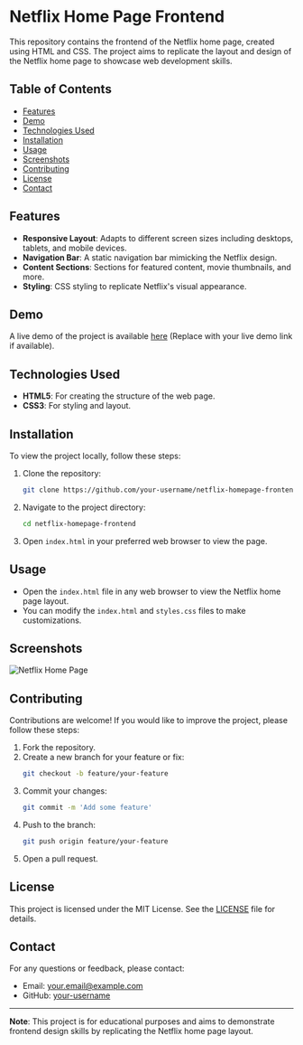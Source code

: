 # Netflix Home Page Frontend

This repository contains the frontend of the Netflix home page, created using HTML and CSS. The project aims to replicate the layout and design of the Netflix home page to showcase web development skills.

## Table of Contents
- [Features](#features)
- [Demo](#demo)
- [Technologies Used](#technologies-used)
- [Installation](#installation)
- [Usage](#usage)
- [Screenshots](#screenshots)
- [Contributing](#contributing)
- [License](#license)
- [Contact](#contact)

## Features
- **Responsive Layout**: Adapts to different screen sizes including desktops, tablets, and mobile devices.
- **Navigation Bar**: A static navigation bar mimicking the Netflix design.
- **Content Sections**: Sections for featured content, movie thumbnails, and more.
- **Styling**: CSS styling to replicate Netflix's visual appearance.

## Demo
A live demo of the project is available [here](#) (Replace with your live demo link if available).

## Technologies Used
- **HTML5**: For creating the structure of the web page.
- **CSS3**: For styling and layout.

## Installation
To view the project locally, follow these steps:

1. Clone the repository:
    ```bash
    git clone https://github.com/your-username/netflix-homepage-frontend.git
    ```

2. Navigate to the project directory:
    ```bash
    cd netflix-homepage-frontend
    ```

3. Open `index.html` in your preferred web browser to view the page.

## Usage
- Open the `index.html` file in any web browser to view the Netflix home page layout.
- You can modify the `index.html` and `styles.css` files to make customizations.

## Screenshots
![Netflix Home Page](screenshots/homepage.png)  <!-- Add an actual screenshot of your project here -->

## Contributing
Contributions are welcome! If you would like to improve the project, please follow these steps:
1. Fork the repository.
2. Create a new branch for your feature or fix:
    ```bash
    git checkout -b feature/your-feature
    ```
3. Commit your changes:
    ```bash
    git commit -m 'Add some feature'
    ```
4. Push to the branch:
    ```bash
    git push origin feature/your-feature
    ```
5. Open a pull request.

## License
This project is licensed under the MIT License. See the [LICENSE](LICENSE) file for details.

## Contact
For any questions or feedback, please contact:
- Email: your.email@example.com
- GitHub: [your-username](https://github.com/your-username)

---

**Note**: This project is for educational purposes and aims to demonstrate frontend design skills by replicating the Netflix home page layout.
